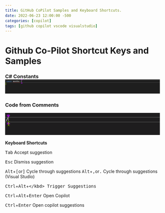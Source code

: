 ```yaml
---
title: GitHub CoPilot Samples and Keyboard Shortcuts.
date: 2022-06-23 12:00:00 -500
categories: [copilot]
tags: [github copilot vscode visualstudio]
---
```



# Github Co-Pilot Shortcut Keys and Samples

### C# Constants![constants](/assets/images/Copilot-constants.gif)

### Code from Comments
![Code from comments](/assets/images/UTC-Offset.gif)



**Keyboard Shortcuts**


<kbd>Tab</kbd> Accept suggestion

<kbd>Esc</kbd> Dismiss suggestion

<kbd>Alt</kbd>+<kbd>[</kbd>or<kbd>]</kbd> Cycle through suggestions
<kbd>Alt</kbd>+<kbd>,</kbd>or<kbd>.</kbd> Cycle through suggestions (Visual Studio)

<kbd>Ctrl</kbd>+<kbd>Alt</kbd>+<kbd>\</kbd> Trigger Suggestions

<kbd>Ctrl</kbd>+<kbd>Alt</kbd>+<kbd>Enter</kbd> Open Copilot

<kbd>Ctrl</kbd>+<kbd>Enter</kbd> Open copilot suggestions


